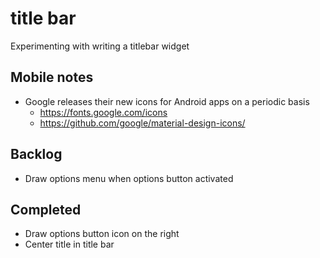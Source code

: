 # title bar
Experimenting with writing a titlebar widget

## Mobile notes
* Google releases their new icons for Android apps on a periodic basis
  * https://fonts.google.com/icons
  * https://github.com/google/material-design-icons/

## Backlog
* Draw options menu when options button activated

## Completed
* Draw options button icon on the right
* Center title in title bar